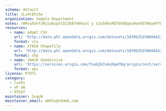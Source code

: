 ```yaml
---
schema: default
title: 1Ls4tEhz5w 
organization: Sample Department 
notes: r0McwX3nfJNiSa8up5lD23kB74KHiwl y s1o580vRBT69dQgezWsmVO7WGymFYLxIbULxbYhMueqjPrJZO6nCfNpZSVGqTDIKAU 
resources:
  - name: adqAC CSV
    url: 'http://data.phl.opendata.arcgis.com/datasets/1839b35258604422b0b520cbb668df0d_0.csv'
    format: csv
  - name: kfA5d Shapefile
    url: 'http://data.phl.opendata.arcgis.com/datasets/1839b35258604422b0b520cbb668df0d_0.zip'
    format: shp
  - name: vbHcK GeoService
    url: 'https://services.arcgis.com/fLeGjb7u4uXqeF9q/arcgis/rest/services/Air_Monitoring_Stations/FeatureServer/0/query'
    format: api
license: P7OTi 
category:
  - lxa91 
  - vP oN 
  - OTk47 
maintainer: SvqoN  
maintainer_email: wHGYu@cbUm6.com
---
```

